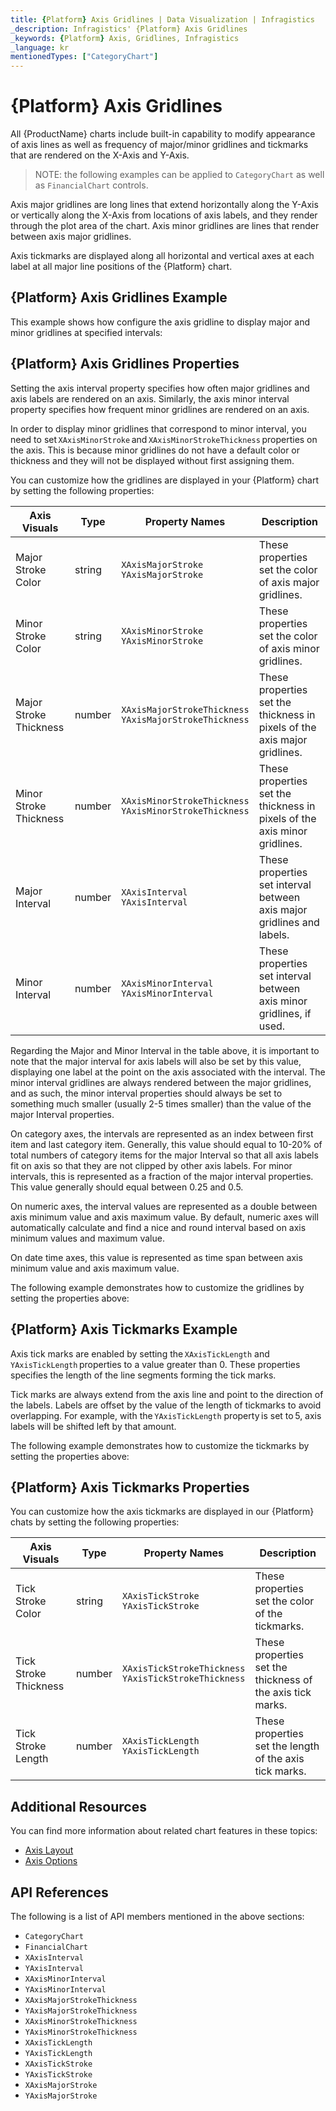 ```yaml
---
title: {Platform} Axis Gridlines | Data Visualization | Infragistics
_description: Infragistics' {Platform} Axis Gridlines
_keywords: {Platform} Axis, Gridlines, Infragistics
_language: kr
mentionedTypes: ["CategoryChart"]
---
```


# {Platform} Axis Gridlines

All {ProductName} charts include built-in capability to modify appearance of axis lines as well as frequency of major/minor gridlines and tickmarks that are rendered on the X-Axis and Y-Axis.

> NOTE: the following examples can be applied to `CategoryChart` as well as `FinancialChart` controls.

Axis major gridlines are long lines that extend horizontally along the Y-Axis or vertically along the X-Axis from locations of axis labels, and they render through the plot area of the chart. Axis minor gridlines are lines that render between axis major gridlines.

Axis tickmarks are displayed along all horizontal and vertical axes at each label at all major line positions of the {Platform} chart.

## {Platform} Axis Gridlines Example

This example shows how configure the axis gridline to display major and minor gridlines at specified intervals:

<code-view style="height: 450px"
           data-demos-base-url="{environment:dvDemosBaseUrl}"
           iframe-src="{environment:dvDemosBaseUrl}/charts/category-chart-axis-gridlines"
           alt="{Platform} Axis Gridlines Example"
           github-src="charts/category-chart/axis-gridlines">
</code-view>

<div class="divider--half"></div>

## {Platform} Axis Gridlines Properties

Setting the axis interval property specifies how often major gridlines and axis labels are rendered on an axis. Similarly, the axis minor interval property specifies how frequent minor gridlines are rendered on an axis.

In order to display minor gridlines that correspond to minor interval, you need to set `XAxisMinorStroke` and `XAxisMinorStrokeThickness` properties on the axis. This is because minor gridlines do not have a default color or thickness and they will not be displayed without first assigning them.

You can customize how the gridlines are displayed in your {Platform} chart by setting the following properties:

| Axis Visuals           | Type    | Property Names                                               | Description |
| -----------------------|---------|--------------------------------------------------------------|---------------- |
| Major Stroke Color     | string  | `XAxisMajorStroke` <br> `YAxisMajorStroke`                   | These properties set the color of axis major gridlines. |
| Minor Stroke Color     | string  | `XAxisMinorStroke` <br> `YAxisMinorStroke`                   | These properties set the color of axis minor gridlines. |
| Major Stroke Thickness | number  | `XAxisMajorStrokeThickness` <br> `YAxisMajorStrokeThickness` | These properties set the thickness in pixels of the axis major gridlines. |
| Minor Stroke Thickness | number  | `XAxisMinorStrokeThickness` <br> `YAxisMinorStrokeThickness` | These properties set the thickness in pixels of the axis minor gridlines. |
| Major Interval         | number  | `XAxisInterval` <br> `YAxisInterval`                         | These properties set interval between axis major gridlines and labels. |
| Minor Interval         | number  | `XAxisMinorInterval` <br> `YAxisMinorInterval`               | These properties set interval between axis minor gridlines, if used. |

Regarding the Major and Minor Interval in the table above, it is important to note that the major interval for axis labels will also be set by this value, displaying one label at the point on the axis associated with the interval. The minor interval gridlines are always rendered between the major gridlines, and as such, the minor interval properties should always be set to something much smaller (usually 2-5 times smaller) than the value of the major Interval properties.

On category axes, the intervals are represented as an index between first item and last category item. Generally, this value should equal to 10-20% of total numbers of category items for the major Interval so that all axis labels fit on axis so that they are not clipped by other axis labels. For minor intervals, this is represented as a fraction of the major interval properties. This value generally should equal between 0.25 and 0.5.

On numeric axes, the interval values are represented as a double between axis minimum value and axis maximum value. By default, numeric axes will automatically calculate and find a nice and round interval based on axis minimum values and maximum value.

On date time axes, this value is represented as time span between axis minimum value and axis maximum value.

The following example demonstrates how to customize the gridlines by setting the properties above:

<code-view style="height: 450px"
           data-demos-base-url="{environment:dvDemosBaseUrl}"
           iframe-src="{environment:dvDemosBaseUrl}/charts/category-chart-axis-gridlines"
           alt="{Platform} Axis Gridlines Example"
           github-src="charts/category-chart/axis-gridlines">
</code-view>

<div class="divider--half"></div>

## {Platform} Axis Tickmarks Example

Axis tick marks are enabled by setting the `XAxisTickLength` and `YAxisTickLength` properties to a value greater than 0. These properties specifies the length of the line segments forming the tick marks.

Tick marks are always extend from the axis line and point to the direction of the labels. Labels are offset by the value of the length of tickmarks to avoid overlapping. For example, with the `YAxisTickLength` property is set to 5, axis labels will be shifted left by that amount.

The following example demonstrates how to customize the tickmarks by setting the properties above:

<code-view style="height: 450px"
           data-demos-base-url="{environment:dvDemosBaseUrl}"
           iframe-src="{environment:dvDemosBaseUrl}/charts/category-chart-axis-tickmarks"
           alt="{Platform} Axis Tickmarks Example"
           github-src="charts/category-chart/axis-tickmarks">
</code-view>

<div class="divider--half"></div>

## {Platform} Axis Tickmarks Properties

You can customize how the axis tickmarks are displayed in our {Platform} chats by setting the following properties:

| Axis Visuals           | Type    | Property Names                                             | Description |
| -----------------------|---------|------------------------------------------------------------|------------------------- |
| Tick Stroke Color      | string  | `XAxisTickStroke` <br> `YAxisTickStroke`                   | These properties set the color of the tickmarks. |
| Tick Stroke Thickness  | number  | `XAxisTickStrokeThickness` <br> `YAxisTickStrokeThickness` | These properties set the thickness of the axis tick marks. |
| Tick Stroke Length     | number  | `XAxisTickLength` <br> `YAxisTickLength`                   | These properties set the length of the axis tick marks. |


## Additional Resources

You can find more information about related chart features in these topics:

- [Axis Layout](chart-axis-layouts.md)
- [Axis Options](chart-axis-options.md)

## API References

The following is a list of API members mentioned in the above sections:

- `CategoryChart`
- `FinancialChart`
- `XAxisInterval`
- `YAxisInterval`
- `XAxisMinorInterval`
- `YAxisMinorInterval`
- `XAxisMajorStrokeThickness`
- `YAxisMajorStrokeThickness`
- `XAxisMinorStrokeThickness`
- `YAxisMinorStrokeThickness`
- `XAxisTickLength`
- `YAxisTickLength`
- `XAxisTickStroke`
- `YAxisTickStroke`
- `XAxisMajorStroke`
- `YAxisMajorStroke`

